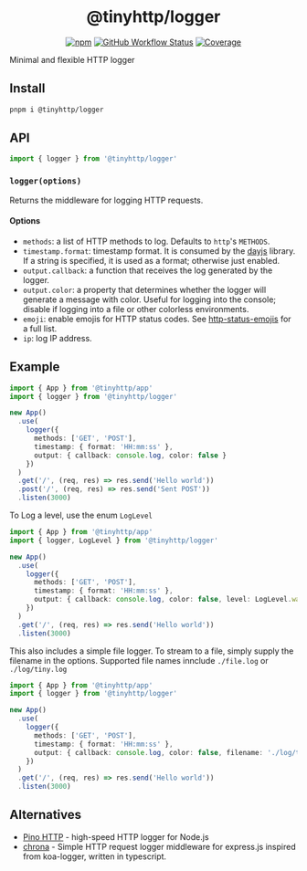 <div align="center">

# @tinyhttp/logger

[![npm][npm-img]][npm-url] [![GitHub Workflow Status][gh-actions-img]][github-actions] [![Coverage][cov-img]][cov-url]

</div>

Minimal and flexible HTTP logger

## Install

```sh
pnpm i @tinyhttp/logger
```

## API

```ts
import { logger } from '@tinyhttp/logger'
```

### `logger(options)`

Returns the middleware for logging HTTP requests.

#### Options

- `methods`: a list of HTTP methods to log. Defaults to `http`'s `METHODS`.
- `timestamp.format`: timestamp format. It is consumed by the [dayjs](https://day.js.org) library. If a string is specified, it is used as a format; otherwise just enabled.
- `output.callback`: a function that receives the log generated by the logger.
- `output.color`: a property that determines whether the logger will generate a message with color. Useful for logging into the console; disable if logging into a file or other colorless environments.
- `emoji`: enable emojis for HTTP status codes. See [http-status-emojis](https://github.com/bendrucker/http-status-emojis/blob/master/index.js) for a full list.
- `ip`: log IP address.

## Example

```ts
import { App } from '@tinyhttp/app'
import { logger } from '@tinyhttp/logger'

new App()
  .use(
    logger({
      methods: ['GET', 'POST'],
      timestamp: { format: 'HH:mm:ss' },
      output: { callback: console.log, color: false }
    })
  )
  .get('/', (req, res) => res.send('Hello world'))
  .post('/', (req, res) => res.send('Sent POST'))
  .listen(3000)
```

To Log a level, use the enum `LogLevel`

```ts
import { App } from '@tinyhttp/app'
import { logger, LogLevel } from '@tinyhttp/logger'

new App()
  .use(
    logger({
      methods: ['GET', 'POST'],
      timestamp: { format: 'HH:mm:ss' },
      output: { callback: console.log, color: false, level: LogLevel.warn }
    })
  )
  .get('/', (req, res) => res.send('Hello world'))
  .listen(3000)
```

This also includes a simple file logger. To stream to a file, simply supply the filename in the options. Supported file names innclude
`./file.log` or `./log/tiny.log`

```ts
import { App } from '@tinyhttp/app'
import { logger } from '@tinyhttp/logger'

new App()
  .use(
    logger({
      methods: ['GET', 'POST'],
      timestamp: { format: 'HH:mm:ss' },
      output: { callback: console.log, color: false, filename: './log/tiny.log' }
    })
  )
  .get('/', (req, res) => res.send('Hello world'))
  .listen(3000)
```

## Alternatives

- [Pino HTTP](https://github.com/pinojs/pino-http) - high-speed HTTP logger for Node.js
- [chrona](https://github.com/xambassador/chrona) - Simple HTTP request logger middleware for express.js inspired from koa-logger, written in typescript.

[npm-url]: https://npmjs.com/package/@tinyhttp/logger
[github-actions]: https://github.com/tinyhttp/logger/actions
[gh-actions-img]: https://img.shields.io/github/actions/workflow/status/tinyhttp/logger/ci.yml?branch=master&style=for-the-badge&color=hotpink&label=&logo=github
[cov-img]: https://img.shields.io/coveralls/github/tinyhttp/logger?style=for-the-badge&color=hotpink
[cov-url]: https://coveralls.io/github/tinyhttp/logger
[npm-img]: https://img.shields.io/npm/dt/@tinyhttp/logger?style=for-the-badge&color=hotpink
